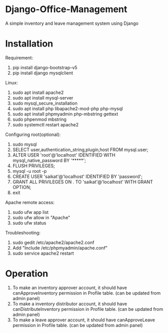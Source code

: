 # Django-Office-Management
A simple inventory and leave management system using Django

# Installation
Requirement:
1. pip install django-bootstrap-v5
2. pip install django mysqlclient

Linux:
1. sudo apt install apache2
2. sudo apt install mysql-server
3. sudo mysql_secure_installation
4. sudo apt install php libapache2-mod-php php-mysql
5. sudo apt install phpmyadmin php-mbstring gettext
6. sudo phpenmod mbstring
7. sudo systemctl restart apache2

Configuring root(optional):
1. sudo mysql
2. SELECT user,authentication_string,plugin,host FROM mysql.user;
3. ALTER USER 'root'@'localhost' IDENTIFIED WITH mysql_native_password BY '*****';
4. FLUSH PRIVILEGES;
5. mysql -u root -p
6. CREATE USER 'saikat'@'localhost' IDENTIFIED BY 'password';
7. GRANT ALL PRIVILEGES ON *.* TO 'saikat'@'localhost' WITH GRANT OPTION;
8. exit

Apache remote access:
1. sudo ufw app list
2. sudo ufw allow in "Apache"
3. sudo ufw status

Troubleshooting:
1. sudo gedit /etc/apache2/apache2.conf
2. Add "Include /etc/phpmyadmin/apache.conf"
3. sudo service apache2 restart

# Operation
1. To make an inventory approver account, it should have canApproveInventory permission in Profile table. (can be updated from admin panel)
2. To make a inventory distributor account, it should have canDistributeInventory permission in Profile table. (can be updated from admin panel)
3. To make a leave approver account, it should have canApproveLeave permission in Profile table. (can be updated from admin panel)

